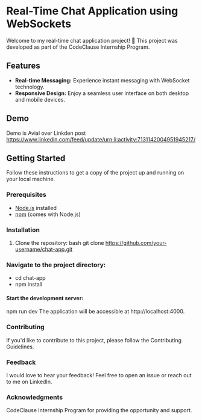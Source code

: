 
# Real-Time Chat Application using WebSockets

Welcome to my real-time chat application project! 🚀 This project was developed as part of the CodeClause Internship Program.

## Features

- **Real-time Messaging:** Experience instant messaging with WebSocket technology.
- **Responsive Design:** Enjoy a seamless user interface on both desktop and mobile devices.

## Demo

Demo is Avial over Linkden post https://www.linkedin.com/feed/update/urn:li:activity:7131142004951945217/

## Getting Started

Follow these instructions to get a copy of the project up and running on your local machine.

### Prerequisites

- [Node.js](https://nodejs.org/) installed
- [npm](https://www.npmjs.com/) (comes with Node.js)

### Installation

1. Clone the repository:
bash
   git clone https://github.com/your-username/chat-app.git
### Navigate to the project directory:
  - cd chat-app
  - npm install
#### Start the development server:
npm run dev
The application will be accessible at http://localhost:4000.
### Contributing
If you'd like to contribute to this project, please follow the Contributing Guidelines.

### Feedback
I would love to hear your feedback! Feel free to open an issue or reach out to me on LinkedIn.

### Acknowledgments
CodeClause Internship Program for providing the opportunity and support.
